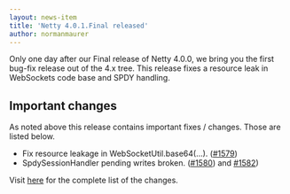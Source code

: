 ```yaml
---
layout: news-item
title: 'Netty 4.0.1.Final released'
author: normanmaurer
---
```


Only one day after our Final release of Netty 4.0.0, we bring you the first bug-fix release out of the 4.x tree. This release fixes a resource leak in WebSockets code base and SPDY handling.

## Important changes
As noted above this release contains important fixes / changes. Those are listed below.

* Fix resource leakage in WebSocketUtil.base64(...). ([#1579](https://github.com/netty/netty/issues/1579))
* SpdySessionHandler pending writes broken. ([#1580](https://github.com/netty/netty/issues/1580)) and [#1582](https://github.com/netty/netty/pull/1582))


Visit [here](https://github.com/netty/netty/issues?milestone=61&state=closed) for the complete list of the changes.
